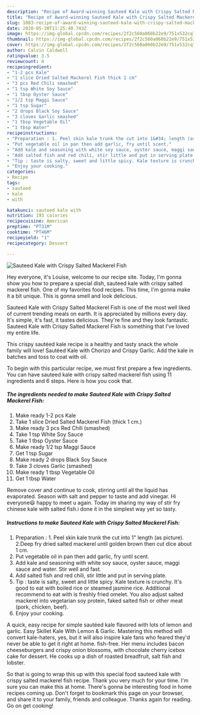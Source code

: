 ```yaml
---
description: "Recipe of Award-winning Sauteed Kale with Crispy Salted Mackerel Fish"
title: "Recipe of Award-winning Sauteed Kale with Crispy Salted Mackerel Fish"
slug: 1083-recipe-of-award-winning-sauteed-kale-with-crispy-salted-mackerel-fish
date: 2020-05-30T11:25:40.743Z
image: https://img-global.cpcdn.com/recipes/2f2c560a060b22e9/751x532cq70/sauteed-kale-with-crispy-salted-mackerel-fish-recipe-main-photo.jpg
thumbnail: https://img-global.cpcdn.com/recipes/2f2c560a060b22e9/751x532cq70/sauteed-kale-with-crispy-salted-mackerel-fish-recipe-main-photo.jpg
cover: https://img-global.cpcdn.com/recipes/2f2c560a060b22e9/751x532cq70/sauteed-kale-with-crispy-salted-mackerel-fish-recipe-main-photo.jpg
author: Calvin Caldwell
ratingvalue: 3.5
reviewcount: 4
recipeingredient:
- "1-2 pcs Kale"
- "1 slice Dried Salted Mackerel Fish thick 1 cm"
- "3 pcs Red Chili smashed"
- "1 tsp White Soy Sauce"
- "1 tbsp Oyster Sauce"
- "1/2 tsp Maggi Sauce"
- "1 tsp Sugar"
- "2 drops Black Soy Sauce"
- "3 cloves Garlic smashed"
- "1 tbsp Vegetable Oil"
- "1 tbsp Water"
recipeinstructions:
- "Preparation : 1. Peel skin kale trunk the cut into 1&#34; length (as picture). 2.Deep fry dried salted mackerel until golden brown then cut dice about 1 cm."
- "Put vegetable oil in pan then add garlic, fry until scent."
- "Add kale and seasoning with white soy sauce, oyster sauce, maggi sauce and water. Stir well and fast."
- "Add salted fish and red chili, stir little and put in serving plate."
- "Tip : taste is salty, sweet and little spicy. Kale texture is crunchy. It&#39;s good to eat with boiled rice or steamed jasmine rice. Additional recommend to eat with is freshly fried omelet. You also adjust salted mackerel into vegetarian soy protein, faked salted fish or other meat (pork, chicken, beef)."
- "Enjoy your cooking."
categories:
- Recipe
tags:
- sauteed
- kale
- with

katakunci: sauteed kale with 
nutrition: 193 calories
recipecuisine: American
preptime: "PT31M"
cooktime: "PT46M"
recipeyield: "1"
recipecategory: Dessert

---
```



![Sauteed Kale with Crispy Salted Mackerel Fish](https://img-global.cpcdn.com/recipes/2f2c560a060b22e9/751x532cq70/sauteed-kale-with-crispy-salted-mackerel-fish-recipe-main-photo.jpg)

Hey everyone, it's Louise, welcome to our recipe site. Today, I'm gonna show you how to prepare a special dish, sauteed kale with crispy salted mackerel fish. One of my favorites food recipes. This time, I'm gonna make it a bit unique. This is gonna smell and look delicious.

Sauteed Kale with Crispy Salted Mackerel Fish is one of the most well liked of current trending meals on earth. It is appreciated by millions every day. It's simple, it's fast, it tastes delicious. They're fine and they look fantastic. Sauteed Kale with Crispy Salted Mackerel Fish is something that I've loved my entire life.

This crispy sautéed kale recipe is a healthy and tasty snack the whole family will love! Sautéed Kale with Chorizo and Crispy Garlic. Add the kale in batches and toss to coat with oil.


To begin with this particular recipe, we must first prepare a few ingredients. You can have sauteed kale with crispy salted mackerel fish using 11 ingredients and 6 steps. Here is how you cook that.

<!--inarticleads1-->

##### The ingredients needed to make Sauteed Kale with Crispy Salted Mackerel Fish:

1. Make ready 1-2 pcs Kale
1. Take 1 slice Dried Salted Mackerel Fish (thick 1 cm.)
1. Make ready 3 pcs Red Chili (smashed)
1. Take 1 tsp White Soy Sauce
1. Take 1 tbsp Oyster Sauce
1. Make ready 1/2 tsp Maggi Sauce
1. Get 1 tsp Sugar
1. Make ready 2 drops Black Soy Sauce
1. Take 3 cloves Garlic (smashed)
1. Make ready 1 tbsp Vegetable Oil
1. Get 1 tbsp Water


Remove cover and continue to cook, stirring until all the liquid has evaporated. Season with salt and pepper to taste and add vinegar. Hi everyone😃 happy to meet u again. Today im sharing my way of stir fry chinese kale with salted fish.i done it in the simplest way yet so tasty. 

<!--inarticleads2-->

##### Instructions to make Sauteed Kale with Crispy Salted Mackerel Fish:

1. Preparation : 1. Peel skin kale trunk the cut into 1&#34; length (as picture). 2.Deep fry dried salted mackerel until golden brown then cut dice about 1 cm.
1. Put vegetable oil in pan then add garlic, fry until scent.
1. Add kale and seasoning with white soy sauce, oyster sauce, maggi sauce and water. Stir well and fast.
1. Add salted fish and red chili, stir little and put in serving plate.
1. Tip : taste is salty, sweet and little spicy. Kale texture is crunchy. It&#39;s good to eat with boiled rice or steamed jasmine rice. Additional recommend to eat with is freshly fried omelet. You also adjust salted mackerel into vegetarian soy protein, faked salted fish or other meat (pork, chicken, beef).
1. Enjoy your cooking.


A quick, easy recipe for simple sautéed kale flavored with lots of lemon and garlic. Easy Skillet Kale With Lemon &amp; Garlic. Mastering this method will convert kale-haters, yes, but it will also inspire kale fans who feared they&#39;d never be able to get it right at home. fish-free. Her menu includes bacon cheeseburgers and crispy onion blossoms, with chocolate cherry icebox cake for dessert. He cooks up a dish of roasted breadfruit, salt fish and lobster. 

So that is going to wrap this up with this special food sauteed kale with crispy salted mackerel fish recipe. Thank you very much for your time. I'm sure you can make this at home. There's gonna be interesting food in home recipes coming up. Don't forget to bookmark this page on your browser, and share it to your family, friends and colleague. Thanks again for reading. Go on get cooking!
